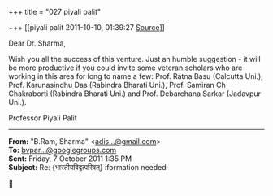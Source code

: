 +++
title = "027 piyali palit"

+++
[[piyali palit	2011-10-10, 01:39:27 [Source](https://groups.google.com/g/bvparishat/c/MpFGPJT8G3U)]]



Dear Dr. Sharma,

  

Wish you all the success of this venture. Just an humble suggestion - it will be more productive if you could invite some veteran scholars who are working in this area for long to name a few: Prof. Ratna Basu (Calcutta Uni.), Prof. Karunasindhu Das (Rabindra Bharati Uni.), Prof. Samiran Ch Chakraborti (Rabindra Bharati Uni.) and Prof. Debarchana Sarkar (Jadavpur Uni.).

  

Professor Piyali Palit  



  
  

------------------------------------------------------------------------

**From:** "B.Ram, Sharma" \<[adis...@gmail.com]()\>  
**To:** [bvpar...@googlegroups.com]()  
**Sent:** Friday, 7 October 2011 1:35 PM  
**Subject:** Re: {भारतीयविद्वत्परिषत्} iformation needed  



